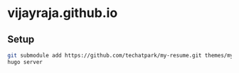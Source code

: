 # vijayraja.github.io

## Setup

```sh
git submodule add https://github.com/techatpark/my-resume.git themes/my-resume
hugo server
```
